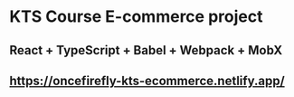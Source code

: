 # KTS Course E-commerce project

## React + TypeScript + Babel + Webpack + MobX

## https://oncefirefly-kts-ecommerce.netlify.app/
